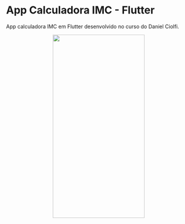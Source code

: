 # App Calculadora IMC - Flutter

App calculadora IMC em Flutter desenvolvido no curso do Daniel Ciolfi. 




<p align="center">
 <img src="https://user-images.githubusercontent.com/50715392/86146542-bb805300-bace-11ea-82bb-f2b16eb37baf.gif" width="250" height="500" />
</p>


